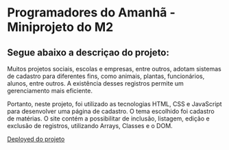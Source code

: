<h1>Programadores do Amanhã - Miniprojeto do M2</h1>

<h2>Segue abaixo a descriçao do projeto:</h2>

Muitos projetos sociais, escolas e empresas, entre outros, adotam sistemas de cadastro para diferentes fins, como animais, plantas, funcionários, alunos, entre outros. A existência desses registros permite um gerenciamento mais eficiente.

Portanto, neste projeto, foi utilizado as tecnologias HTML, CSS e JavaScript para desenvolver uma página de cadastro. O tema escolhido foi cadastro de matérias. O site contém a possibilitar de inclusão, listagem, edição e exclusão de registros, utilizando Arrays, Classes e o DOM.
 
 [Deployed do projeto](https://miniprojeto-cadastro.vercel.app/)
